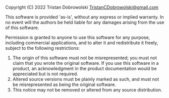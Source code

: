 Copyright (C) 2022 Tristan Dobrowolski <TristanCDobrowolski@gmail.com>
 
This software is provided 'as-is', without any express or implied
warranty. In no event will the authors be held liable for any damages
arising from the use of this software.
 
Permission is granted to anyone to use this software for any purpose,
including commercial applications, and to alter it and redistribute it
freely, subject to the following restrictions:
 
1. The origin of this software must not be misrepresented; you must not
   claim that you wrote the original software. If you use this software
   in a product, an acknowledgment in the product documentation would be
   appreciated but is not required.
2. Altered source versions must be plainly marked as such, and must not be
   misrepresented as being the original software.
3. This notice may not be removed or altered from any source distribution.
